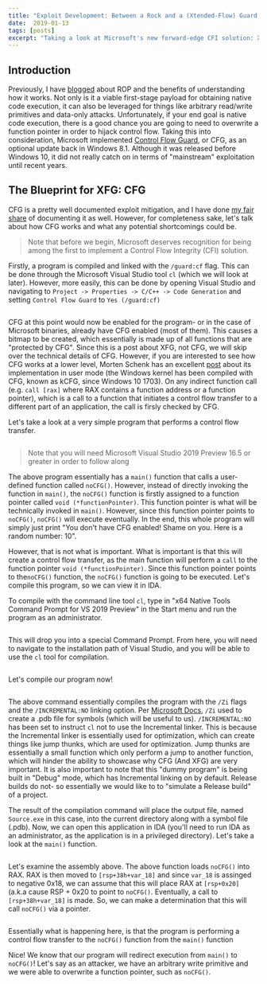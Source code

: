 ```yaml
---
title: "Exploit Development: Between a Rock and a (Xtended-Flow) Guard Place! Examining XFG"
date:  2019-01-13
tags: [posts]
excerpt: "Taking a look at Microsoft's new forward-edge CFI solution: Xtended Flow Guard"
---
```

Introduction
---
Previously, I have [blogged](https://connormcgarr.github.io/ROP2) about ROP and the benefits of understanding how it works. Not only is it a viable first-stage payload for obtaining native code execution, it can also be leveraged for things like arbitrary read/write primitives and data-only attacks. Unfortunately, if your end goal is native code execution, there is a good chance you are going to need to overwrite a function pointer in order to hijack control flow. Taking this into consideration, Microsoft implemented [Control Flow Guard](https://docs.microsoft.com/en-us/windows/win32/secbp/control-flow-guard), or CFG, as an optional update back in Windows 8.1. Although it was released before Windows 10, it did not really catch on in terms of "mainstream" exploitation until recent years.

The Blueprint for XFG: CFG
---

CFG is a pretty well documented exploit mitigation, and I have done [my fair share](https://www.crowdstrike.com/blog/state-of-exploit-development-part-1/) of documenting it as well. However, for completeness sake, let's talk about how CFG works and what any potential shortcomings could be.

> Note that before we begin, Microsoft deserves recognition for being among the first to implement a Control Flow Integrity (CFI) solution.

Firstly, a program is compiled and linked with the `/guard:cf` flag. This can be done through the Microsoft Visual Studio tool `cl` (which we will look at later). However, more easily, this can be done by opening Visual Studio and navigating to `Project -> Properties -> C/C++ -> Code Generation` and setting `Control Flow Guard` to `Yes (/guard:cf)`

<img src="{{ site.url }}{{ site.baseurl }}/images/XFG1.png" alt="">

CFG at this point would now be enabled for the program- or in the case of Microsoft binaries, already have CFG enabled (most of them). This causes a bitmap to be created, which essentially is made up of all functions that are "protected by CFG". Since this is a post about XFG, not CFG, we will skip over the technical details of CFG. However, if you are interested to see how CFG works at a lower level, Morten Schenk has an excellent [post](https://improsec.com/tech-blog/bypassing-control-flow-guard-in-windows-10) about its implementation in user mode (the Windows kernel has been compiled with CFG, known as kCFG, since Windows 10 1703). On any indirect function call (e.g. `call [rax]` where RAX contains a function address or a function pointer), which is a call to a function that initiates a control flow transfer to a different part of an application, the call is firsly checked by CFG.

Let's take a look at a very simple program that performs a control flow transfer.

<img src="{{ site.url }}{{ site.baseurl }}/images/XFG2.png" alt="">

> Note that you will need Microsoft Visual Studio 2019 Preview 16.5 or greater in order to follow along

The above program essentially has a `main()` function that calls a user-defined function called `noCFG()`. However, instead of directly invoking the function in `main()`, the `noCFG()` function is firstly assigned to a function pointer called `void (*functionPointer)`. This function pointer is what will be technically invoked in `main()`. However, since this function pointer points to `noCFG()`, `noCFG()` will execute eventually. In the end, this whole program will simply just print "You don't have CFG enabled! Shame on you. Here is a random number: 10".

However, that is not what is important. What is important is that this will create a control flow transfer, as the main function will perform a `call` to the function pointer `void (*functionPointer)`. Since this function pointer points to the`noCFG()` function, the `noCFG()` function is going to be executed. Let's compile this program, so we can view it in IDA.

To compile with the command line tool `cl`, type in "x64 Native Tools Command Prompt for VS 2019 Preview" in the Start menu and run the program as an administrator.

<img src="{{ site.url }}{{ site.baseurl }}/images/XFG3.png" alt="">

This will drop you into a special Command Prompt. From here, you will need to navigate to the installation path of Visual Studio, and you will be able to use the `cl` tool for compilation.

<img src="{{ site.url }}{{ site.baseurl }}/images/XFG4.png" alt="">

Let's compile our program now!

<img src="{{ site.url }}{{ site.baseurl }}/images/XFG5a.png" alt="">

The above command essentially compiles the program with the `/Zi` flags and the `/INCREMENTAL:NO` linking option. Per [Microsoft Docs](https://docs.microsoft.com/en-us/cpp/build/reference/compiler-options-listed-alphabetically?view=vs-2019), `/Zi` used to create a .pdb file for symbols (which will be useful to us). `/INCREMENTAL:NO` has been set to instruct `cl` not to use the Incremental linker. This is because the Incremental linker is essentially used for optimization, which can create things like jump thunks, which are used for optimization. Jump thunks are essentially a small function which only perform a jump to another function, which will hinder the ability to showcase why CFG (And XFG) are very important. It is also important to note that this "dummy program" is being built in "Debug" mode, which has Incremental linking on by default. Release builds do not- so essentially we would like to to "simulate a Release build" of a project.

The result of the compilation command will place the output file, named `Source.exe` in this case, into the current directory along with a symbol file (.pdb). Now, we can open this application in IDA (you'll need to run IDA as an administrator, as the application is in a privileged directory). Let's take a look at the `main()` function.

<img src="{{ site.url }}{{ site.baseurl }}/images/XFG6b.png" alt="">

Let's examine the assembly above. The above function loads `noCFG()` into RAX. RAX is then moved to `[rsp+38h+var_18]` and since `var_18` is assinged to negative 0x18, we can assume that this will place RAX at `[rsp+0x20]` (a.k.a cause RSP + 0x20 to point to `noCFG()`. Eventually, a call to `[rsp+38h+var_18]` is made. So, we can make a determination that this will call `noCFG()` via a pointer.

<img src="{{ site.url }}{{ site.baseurl }}/images/XFG7.png" alt="">

Essentially what is happening here, is that the program is performing a control flow transfer to the `noCFG()` function from the `main()` function

Nice! We know that our program will redirect execution from `main()` to `noCFG()`! Let's say as an attacker, we have an arbitrary write primitive and we were able to overwrite a function pointer, such as `noCFG()`.




